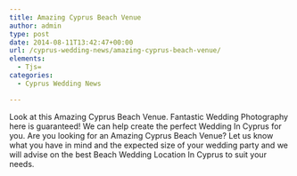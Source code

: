 ```yaml
---
title: Amazing Cyprus Beach Venue
author: admin
type: post
date: 2014-08-11T13:42:47+00:00
url: /cyprus-wedding-news/amazing-cyprus-beach-venue/
elements:
  - Tjs=
categories:
  - Cyprus Wedding News

---
```

Look at this Amazing Cyprus Beach Venue. Fantastic Wedding Photography here is guaranteed! We can help create the perfect Wedding In Cyprus for you. Are you looking for an Amazing Cyprus Beach Venue? Let us know what you have in mind and the expected size of your wedding party and we will advise on the best Beach Wedding Location In Cyprus to suit your needs.

&nbsp;